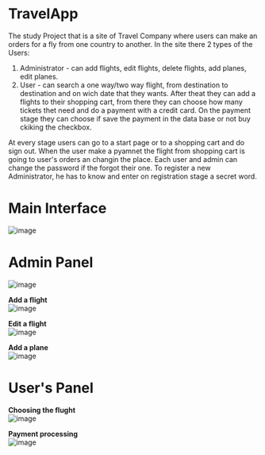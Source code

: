 # TravelApp
The study Project that is a site of Travel Company where users can make an orders for a fly from one country to another.
In the site there 2 types of the Users:
  1. Administrator - can add flights, edit flights, delete flights, add planes, edit planes.
  2. User - can search a one way/two way flight, from destination to destination and on wich date that they wants. After theat they 
  can add a flights to their shopping cart, from there they can choose how many tickets thet need and do a payment with a credit card.
  On the payment stage they can choose if save the payment in the data base or not buy ckiking the checkbox.
  
At every stage users can go to a start page or to a shopping cart and do sign out.
When the user make a pyamnet the flight from shopping cart is going to user's orders an changin the place.
Each user and admin can change the password if the forgot their one.
To register a new Administrator, he has to know and enter on registration stage a secret word.
 
# Main Interface 
![image](https://user-images.githubusercontent.com/87754563/221410455-beb71777-c5d1-4977-b95a-b76008027f96.png)

# Admin Panel
![image](https://user-images.githubusercontent.com/87754563/221410568-c8395520-d4de-41d1-b0f4-b5c109fa5d14.png)

<b>Add a flight</b><br>
![image](https://user-images.githubusercontent.com/87754563/221410632-ea0901ce-f142-4ab9-a07a-8eb5e945d322.png)

<b>Edit a flight</b><br>
![image](https://user-images.githubusercontent.com/87754563/221410660-eb784c7b-db93-4f60-8731-f5c2eb6422f6.png)

<b>Add a plane</b><br>
![image](https://user-images.githubusercontent.com/87754563/221410690-0642e3e7-8959-46ea-978e-e05d09a38e55.png)

# User's Panel

<b>Choosing the flught</b><br>
![image](https://user-images.githubusercontent.com/87754563/221410789-f6998d01-3d61-4a49-b66c-0cbf67b66195.png)

<b>Payment processing</b><br>
![image](https://user-images.githubusercontent.com/87754563/221410817-f7697c7a-116c-485f-a041-8c8c8f02fa67.png)


